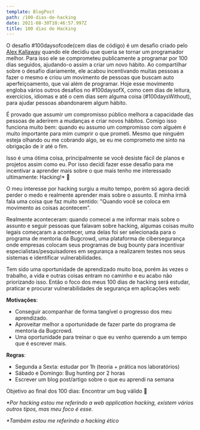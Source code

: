 ```yaml
---
template: BlogPost
path: /100-dias-de-hacking
date: 2021-08-30T10:46:57.997Z
title: 100 dias de Hacking
---
```

O desafio #100daysofcode(cem dias de código) é um desafio criado pelo [Alex Kallaway](https://twitter.com/ka11away) quando ele decidiu que queria se tornar um programador melhor. Para isso ele se comprometeu publicamente a programar por 100 dias seguidos, ajudando-o assim a criar um novo hábito. Ao compartilhar sobre o desafio diariamente, ele acabou incentivando muitas pessoas a fazer o mesmo e criou um movimento de pessoas que buscam auto aperfeiçoamento, que vai além de programar. Hoje esse movimento engloba vários outros desafios no #100daysofX, como cem dias de leitura, exercícios, idiomas e até o cem dias sem alguma coisa (#100daysWithout), para ajudar pessoas abandonarem algum hábito.

É provado que assumir um compromisso público melhora a capacidade das pessoas de aderirem a mudanças e criar novos hábitos. Comigo isso funciona muito bem: quando eu assumo um compromisso com alguém é muito importante para mim cumprir o que prometi. Mesmo que ninguém esteja olhando ou me cobrando algo, se eu me comprometo me sinto na obrigação de ir até o fim.

Isso é uma ótima coisa, principalmente se você desiste fácil de planos e projetos assim como eu. Por isso decidi fazer esse desafio para me incentivar a aprender mais sobre o que mais tenho me interessado ultimamente: Hacking!* 🎉

O meu interesse por hacking surgiu a muito tempo, porém só agora decidi perder o medo e realmente aprender mais sobre o assunto. E minha irmã fala uma coisa que faz muito sentido: "Quando você se coloca em movimento as coisas acontecem".

Realmente aconteceram: quando comecei a me informar mais sobre o assunto e seguir pessoas que falavam sobre hacking, algumas coisas muito legais começaram a acontecer, uma delas foi ser selecionada para o programa de mentoria da Bugcrowd, uma plataforma de cibersegurança onde empresas colocam seus programas de bug bounty para incentivar especialistas/pesquisadores em segurança a realizarem testes nos seus sistemas e identificar vulnerabilidades.

Tem sido uma oportunidade de aprendizado muito boa, porém às vezes o trabalho, a vida e outras coisas entram no caminho e eu acabo não priorizando isso. Então o foco dos meus 100 dias de hacking será estudar, praticar e procurar vulnerabilidades de segurança em aplicações web:

**Motivações**:

* Conseguir acompanhar de forma tangível o progresso dos meu aprendizado.
* Aproveitar melhor a oportunidade de fazer parte do programa de mentoria da Bugcrowd.
* Uma oportunidade para treinar o que eu venho querendo a um tempo que é escrever mais.

**Regras**:

* Segunda a Sexta: estudar por 1h (teoria + prática nos laboratórios)
* Sábado e Domingo: Bug hunting por 2 horas
* Escrever um blog post/artigo sobre o que eu aprendi na semana

Objetivo ao final dos 100 dias: Encontrar um bug válido 🐞

*\*Por hacking estou me referindo a web application hacking, existem vários outros tipos, mas meu foco é esse.*

*\*Também estou me referindo a hacking ético*